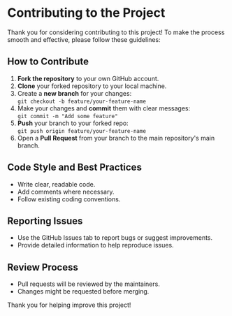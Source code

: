 # Contributing to the Project

Thank you for considering contributing to this project! To make the process smooth and effective, please follow these guidelines:

## How to Contribute

1. **Fork the repository** to your own GitHub account.
2. **Clone** your forked repository to your local machine.
3. Create a **new branch** for your changes:  
   `git checkout -b feature/your-feature-name`
4. Make your changes and **commit** them with clear messages:  
   `git commit -m "Add some feature"`
5. **Push** your branch to your forked repo:  
   `git push origin feature/your-feature-name`
6. Open a **Pull Request** from your branch to the main repository's main branch.

## Code Style and Best Practices

- Write clear, readable code.
- Add comments where necessary.
- Follow existing coding conventions.

## Reporting Issues

- Use the GitHub Issues tab to report bugs or suggest improvements.
- Provide detailed information to help reproduce issues.

## Review Process

- Pull requests will be reviewed by the maintainers.
- Changes might be requested before merging.

Thank you for helping improve this project!
